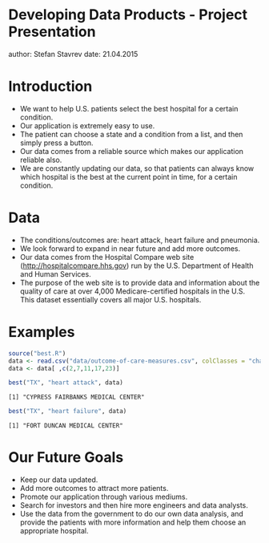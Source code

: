 Developing Data Products - Project Presentation
===
author: Stefan Stavrev
date: 21.04.2015

Introduction
===

- We want to help U.S. patients select the best hospital for a certain condition.
- Our application is extremely easy to use.
- The patient can choose a state and a condition from a list, and then simply press a button.
- Our data comes from a reliable source which makes our application reliable also.
- We are constantly updating our data, so that patients can always know which hospital is the best at the current point in time, for a certain condition.

Data
===

- The conditions/outcomes are: heart attack, heart failure and pneumonia.
- We look forward to expand in near future and add more outcomes.
- Our data comes from the Hospital Compare web site (http://hospitalcompare.hhs.gov)
run by the U.S. Department of Health and Human Services.
- The purpose of the web site is to provide data and information about the quality of care at over 4,000 Medicare-certified hospitals in the U.S. This dataset essentially covers all major U.S. hospitals.

Examples
===


```r
source("best.R")
data <- read.csv("data/outcome-of-care-measures.csv", colClasses = "character")
data <- data[ ,c(2,7,11,17,23)]
```


```r
best("TX", "heart attack", data)
```

```
[1] "CYPRESS FAIRBANKS MEDICAL CENTER"
```

```r
best("TX", "heart failure", data)
```

```
[1] "FORT DUNCAN MEDICAL CENTER"
```

Our Future Goals
===

- Keep our data updated.
- Add more outcomes to attract more patients.
- Promote our application through various mediums.
- Search for investors and then hire more engineers and data analysts.
- Use the data from the government to do our own data analysis, and provide the patients with more information and help them choose an appropriate hospital. 
